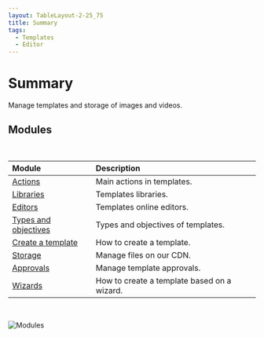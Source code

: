 ```yaml
---
layout: TableLayout-2-25_75
title: Summary
tags:
  - Templates
  - Editor
---
```

# Summary

Manage templates and storage of images and videos.

## Modules
<br>

| Module | Description |
| :--- | :--- |
| [Actions](actions/) | Main actions in templates. |
| [Libraries](libraries/) | Templates libraries. |
| [Editors](editors/) | Templates online editors. |
| [Types and objectives](objectives/) | Types and objectives of templates. |
| [Create a template](create_template/) | How to create a template. |
| [Storage](storage/) | Manage files on our CDN. |
| [Approvals](approvals/) | Manage template approvals. |
| [Wizards](wizards/) | How to create a template based on a wizard. |
<br>

   ![Modules](https://cdn.phishx.io/phishx-docs/images/phishx_templates_menu_01.webp)
